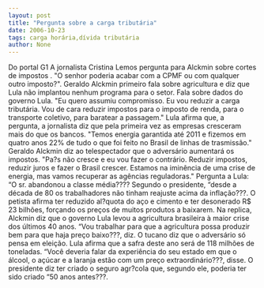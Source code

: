 ```yaml
---
layout: post
title: "Pergunta sobre a carga tributária"
date: 2006-10-23
tags: carga horária,dívida tributária
author: None
---
```

Do portal G1
A jornalista Cristina Lemos pergunta para Alckmin sobre cortes de impostos . \"O senhor poderia acabar com a CPMF ou com qualquer outro imposto?\".
Geraldo Alckmin primeiro fala sobre agricultura e diz que Lula não implantou nenhum programa para o setor. Fala sobre dados do governo Lula. \"Eu quero assumiu compromisso. Eu vou reduzir a carga tributária. Vou de cara reduzir impostos para o imposto de renda, para o transporte coletivo, para baratear a passagem.\"
Lula afirma que, a pergunta, a jornalista diz que pela primeira vez as empresas cresceram mais do que os bancos. \"Temos energia garantida até 2011 e fizemos em quatro anos 22% de tudo o que foi feito no Brasil de linhas de trasmissão.\"
Geraldo Alckmin diz ao telespectador que o adversário aumentará os impostos. \"Pa?s não cresce e eu vou fazer o contrário. Reduzir impostos, reduzir juros e fazer o Brasil crescer. Estamos na iminência de uma crise de energia, mas vamos recuperar as agências reguladoras.\"
Pergunta a Lula: “O sr. abandonou a classe média???? 
Segundo o presidente, “desde a década de 80 os trabalhadores não tinham reajuste acima da inflação???. O petista afirma ter reduzido al?quota do aço e cimento e ter desonerado R$ 23 bilhões, forçando os preços de muitos produtos a baixarem.
Na replica, Alckmin diz que o governo Lula levou a agricultura brasileira à maior crise dos últimos 40 anos. “Vou trabalhar para que a agricultura possa produzir bem para que haja preço baixo???, diz. O tucano diz que o adversário só pensa em eleição.
Lula afirma que a safra deste ano será de 118 milhões de toneladas. “Você deveria falar da experiência do seu estado em que o álcool, o açúcar e a laranja estão com um preço extraordinário???, disse. O presidente diz ter criado o seguro agr?cola que, segundo ele, poderia ter sido criado “50 anos antes???. 